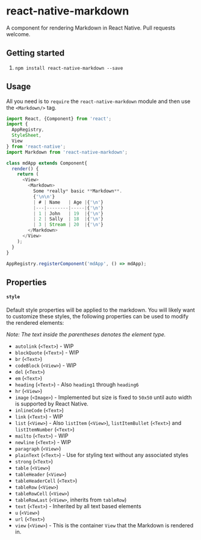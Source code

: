 # react-native-markdown

A component for rendering Markdown in React Native. Pull requests welcome.

## Getting started

1. `npm install react-native-markdown --save`

## Usage

All you need is to `require` the `react-native-markdown` module and then use the
`<Markdown/>` tag.

```javascript
import React, {Component} from 'react';
import {
  AppRegistry,
  StyleSheet,
  View
} from 'react-native';
import Markdown from 'react-native-markdown';

class mdApp extends Component{
  render() {
    return (
      <View>
        <Markdown>
          Some *really* basic **Markdown**.
          {'\n\n'}
          | # | Name   | Age |{'\n'}
          |---|--------|-----|{'\n'}
          | 1 | John   | 19  |{'\n'}
          | 2 | Sally  | 18  |{'\n'}
          | 3 | Stream | 20  |{'\n'}
        </Markdown>
      </View>
    );
  }
}

AppRegistry.registerComponent('mdApp', () => mdApp);
```

## Properties

#### `style`

Default style properties will be applied to the markdown. You will likely want to customize these styles, the following properties can be used to modify the rendered elements:

*Note: The text inside the parentheses denotes the element type.*

- `autolink` (`<Text>`) - WIP
- `blockQuote` (`<Text>`) - WIP
- `br` (`<Text>`)
- `codeBlock` (`<View>`) - WIP
- `del` (`<Text>`)
- `em` (`<Text>`)
- `heading` (`<Text>`) - Also `heading1` through `heading6`
- `hr` (`<View>`)
- `image` (`<Image>`) - Implemented but size is fixed to `50x50` until auto width is supported by React Native.
- `inlineCode` (`<Text>`)
- `link` (`<Text>`) - WIP
- `list` (`<View>`) - Also `listItem` (`<View>`), `listItemBullet` (`<Text>`) and `listItemNumber` (`<Text>`)
- `mailto` (`<Text>`) - WIP
- `newline` (`<Text>`) - WIP
- `paragraph` (`<View>`)
- `plainText` (`<Text>`) - Use for styling text without any associated styles
- `strong` (`<Text>`)
- `table` (`<View>`)
- `tableHeader` (`<View>`)
- `tableHeaderCell` (`<Text>`)
- `tableRow` (`<View>`)
- `tableRowCell` (`<View>`)
- `tableRowLast` (`<View>`, inherits from `tableRow`)
- `text` (`<Text>`) - Inherited by all text based elements
- `u` (`<View>`)
- `url` (`<Text>`)
- `view` (`<View>`) - This is the container `View` that the Markdown is rendered in.
